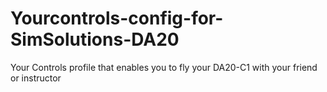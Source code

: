 # Yourcontrols-config-for-SimSolutions-DA20
Your Controls profile that enables you to fly your DA20-C1 with your friend or instructor
